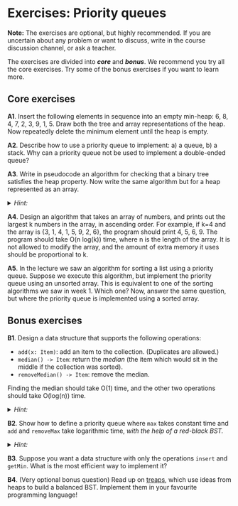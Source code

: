 # Exercises: Priority queues

**Note:**
The exercises are optional, but highly recommended.
If you are uncertain about any problem or want to discuss, write in the course discussion channel, or ask a teacher.

The exercises are divided into ***core*** and ***bonus***.
We recommend you try all the core exercises.
Try some of the bonus exercises if you want to learn more.

## Core exercises

**A1**.
Insert the following elements in sequence into an empty min-heap: 6, 8, 4, 7, 2, 3, 9, 1, 5.
Draw both the tree and array representations of the heap.
Now repeatedly delete the minimum element until the heap is empty.

**A2**.
Describe how to use a priority queue to implement: a) a queue, b) a stack.
Why can a priority queue not be used to implement a double-ended queue?

**A3**.
Write in pseudocode an algorithm for checking that a binary tree satisfies the heap property.
Now write the same algorithm but for a heap represented as an array.

<details><summary><em>Hint:</em></summary>
Be careful to handle the case where a node has only a left child!
</details>

**A4**.
Design an algorithm that takes an array of numbers, and prints out the largest k numbers in the array, in ascending order.
For example, if k=4 and the array is {3, 1, 4, 1, 5, 9, 2, 6}, the program should print 4, 5, 6, 9.
The program should take O(n log(k)) time, where n is the length of the array.
It is not allowed to modify the array, and the amount of extra memory it uses should be proportional to k.

**A5**.
In the lecture we saw an algorithm for sorting a list using a priority queue.
Suppose we execute this algorithm, but implement the priority queue using an unsorted array.
This is equivalent to one of the sorting algorithms we saw in week 1.
Which one?
Now, answer the same question, but where the priority queue is implemented using a sorted array.

## Bonus exercises

**B1**.
Design a data structure that supports the following operations:

- `add(x: Item)`: add an item to the collection.
  (Duplicates are allowed.)
- `median() -> Item`: return the *median* (the item which would sit in the middle if the collection was sorted).
- `removeMedian() -> Item`: remove the median.

Finding the median should take O(1) time, and the other two operations should take O(log(n)) time.

<details><summary><em>Hint:</em></summary>
Use two priority queues.
</details>

**B2**.
Show how to define a priority queue where `max` takes constant time and `add` and `removeMax` take logarithmic time, *with the help of a red-black BST.*

<details><summary><em>Hint:</em></summary>
Use the BST to store the priority queue but also remember the maximum value.
</details>

**B3**.
Suppose you want a data structure with only the operations `insert` and `getMin`.
What is the most efficient way to implement it?

**B4**.
(Very optional bonus question)
Read up on [treaps](http://jeffe.cs.illinois.edu/teaching/algorithms/notes/03-treaps.pdf), which use ideas from heaps to build a balanced BST.
Implement them in your favourite programming language!
